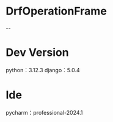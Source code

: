 # DrfOperationFrame
--

# Dev Version
python：3.12.3
django：5.0.4

# Ide
pycharm：professional-2024.1
